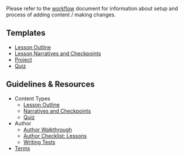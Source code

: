 Please refer to the [workflow](workflow.md) document for information about setup and process of adding content / making changes.

## Templates
* [Lesson Outline](https://github.com/Codecademy-Curriculum/templates/blob/main/lesson-outline.md)
* [Lesson Narratives and Checkpoints](https://github.com/Codecademy-Curriculum/templates/blob/main/narrative-and-checkpoints.md)
* [Project](https://github.com/Codecademy-Curriculum/templates/blob/main/project-instructions.md)
* [Quiz](https://github.com/Codecademy-Curriculum/templates/blob/main/quiz.md)

## Guidelines & Resources
* Content Types
  * [Lesson Outline](lessons/outline-guidelines.md)
  * [Narratives and Checkpoints](lessons/narratives-and-checkpoints-guidelines.md)
  * [Quiz](quiz.md)
* Author
  * [Author Walkthrough](author-walkthrough.md)
  * [Author Checklist: Lessons](author-checklist.md)
  * [Writing Tests](test.md)
* [Terms](terms.md)
